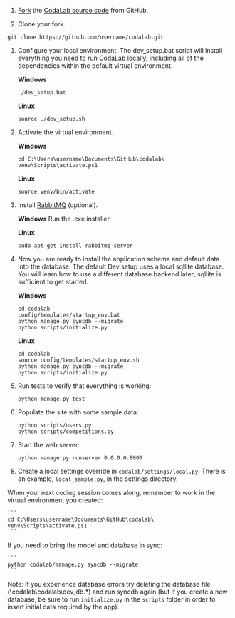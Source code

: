 1. [Fork](https://help.github.com/articles/fork-a-repo) the [CodaLab source code](https://github.com/codalab/codalab) from GitHub.

1. Clone your fork.
```
git clone https://github.com/username/codalab.git
```

1. Configure your local environment. The dev_setup.bat script will install everything you need to run CodaLab locally, including all of the dependencies within the default virtual environment.

    **Windows**
    ```
    ./dev_setup.bat
    ```
    **Linux**
    ```
    source ./dev_setup.sh
    ```

1. Activate the virtual environment.

    **Windows**
    ```
    cd C:\Users\username\Documents\GitHub\codalab\
    venv\Scripts\activate.ps1
    ```
    
    **Linux**
    ```
    source venv/bin/activate
    ```

1. Install [RabbitMQ](http://www.rabbitmq.com/download.html) (optional).

    **Windows**
    Run the .exe installer.
    
    **Linux**
    ```
    sudo apt-get install rabbitmq-server
    ```

1. Now you are ready to install the application schema and default data into the database. The default Dev setup uses a local sqllite database. You will learn how to use a different database backend later; sqllite is sufficient to get started.

    **Windows** 
    ```
    cd codalab
    config/templates/startup_env.bat
    python manage.py syncdb --migrate
    python scripts/initialize.py
    ```
    
    **Linux**
    ```
    cd codalab
    source config/templates/startup_env.sh
    python manage.py syncdb --migrate
    python scripts/initialize.py
    ```

1. Run tests to verify that everything is working:

    ```
    python manage.py test
    ```

1. Populate the site with some sample data:

    ```        
    python scripts/users.py
    python scripts/competitions.py
    ```

1. Start the web server:

    ```
    python manage.py runserver 0.0.0.0:8000
    ```

1. Create a local settings override in `codalab/settings/local.py`. There is an example, `local_sample.py`, in the settings directory.

When your next coding session comes along, remember to work in the virtual environment you created:

    ```
    cd C:\Users\username\Documents\GitHub\codalab\
    venv\Scripts\activate.ps1
    ```

If you need to bring the model and database in sync:

    ```
    python codalab/manage.py syncdb --migrate
    ```
    
Note: If you experience database errors try deleting the database file (\codalab\codalab\dev_db.*) and run syncdb again (but if you create a new database, be sure to run `initialize.py` in the `scripts` folder in order to insert initial data required by the app).
